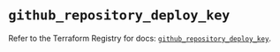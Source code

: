 # `github_repository_deploy_key`

Refer to the Terraform Registry for docs: [`github_repository_deploy_key`](https://registry.terraform.io/providers/integrations/github/6.1.0/docs/resources/repository_deploy_key).
